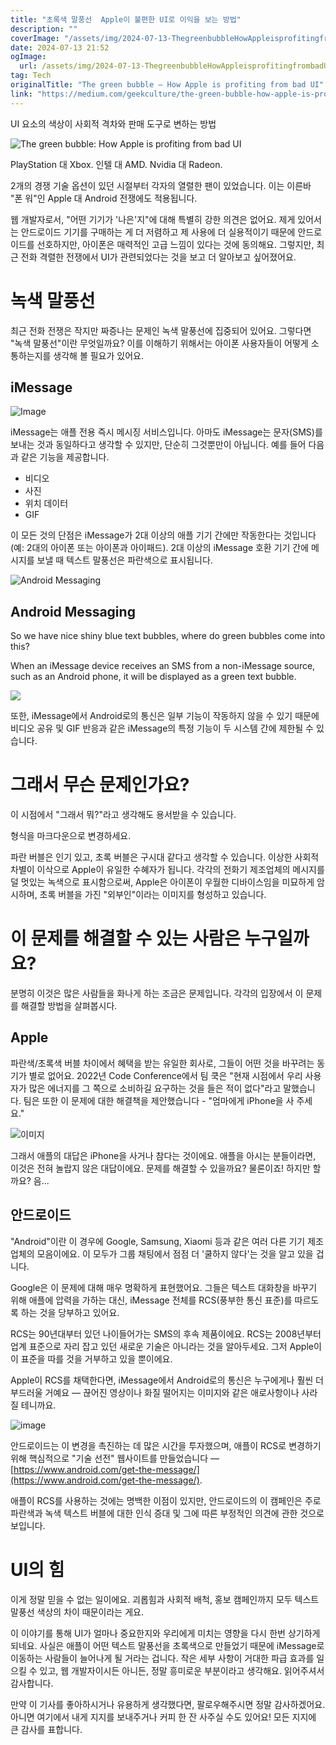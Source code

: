 ```yaml
---
title: "초록색 말풍선  Apple이 불편한 UI로 이익을 보는 방법"
description: ""
coverImage: "/assets/img/2024-07-13-ThegreenbubbleHowAppleisprofitingfrombadUI_0.png"
date: 2024-07-13 21:52
ogImage: 
  url: /assets/img/2024-07-13-ThegreenbubbleHowAppleisprofitingfrombadUI_0.png
tag: Tech
originalTitle: "The green bubble — How Apple is profiting from bad UI"
link: "https://medium.com/geekculture/the-green-bubble-how-apple-is-profiting-from-bad-ui-cccacc6de308"
---
```



UI 요소의 색상이 사회적 격차와 판매 도구로 변하는 방법

![The green bubble: How Apple is profiting from bad UI](/assets/img/2024-07-13-ThegreenbubbleHowAppleisprofitingfrombadUI_0.png)

PlayStation 대 Xbox. 인텔 대 AMD. Nvidia 대 Radeon.

2개의 경쟁 기술 옵션이 있던 시절부터 각자의 열렬한 팬이 있었습니다. 이는 이른바 "폰 워"인 Apple 대 Android 전쟁에도 적용됩니다.

<div class="content-ad"></div>

웹 개발자로서, "어떤 기기가 '나은'지"에 대해 특별히 강한 의견은 없어요. 제게 있어서는 안드로이드 기기를 구매하는 게 더 저렴하고 제 사용에 더 실용적이기 때문에 안드로이드를 선호하지만, 아이폰은 매력적인 고급 느낌이 있다는 것에 동의해요. 그렇지만, 최근 전화 격렬한 전쟁에서 UI가 관련되었다는 것을 보고 더 알아보고 싶어졌어요.

# 녹색 말풍선

최근 전화 전쟁은 작지만 짜증나는 문제인 녹색 말풍선에 집중되어 있어요. 그렇다면 "녹색 말풍선"이란 무엇일까요? 이를 이해하기 위해서는 아이폰 사용자들이 어떻게 소통하는지를 생각해 볼 필요가 있어요.

## iMessage

<div class="content-ad"></div>


![Image](/assets/img/2024-07-13-ThegreenbubbleHowAppleisprofitingfrombadUI_1.png)

iMessage는 애플 전용 즉시 메시징 서비스입니다. 아마도 iMessage는 문자(SMS)를 보내는 것과 동일하다고 생각할 수 있지만, 단순히 그것뿐만이 아닙니다. 예를 들어 다음과 같은 기능을 제공합니다.

- 비디오
- 사진
- 위치 데이터
- GIF

이 모든 것의 단점은 iMessage가 2대 이상의 애플 기기 간에만 작동한다는 것입니다(예: 2대의 아이폰 또는 아이폰과 아이패드).
2대 이상의 iMessage 호환 기기 간에 메시지를 보낼 때 텍스트 말풍선은 파란색으로 표시됩니다.


<div class="content-ad"></div>


![Android Messaging](/assets/img/2024-07-13-ThegreenbubbleHowAppleisprofitingfrombadUI_2.png)

## Android Messaging

So we have nice shiny blue text bubbles, where do green bubbles come into this?

When an iMessage device receives an SMS from a non-iMessage source, such as an Android phone, it will be displayed as a green text bubble.


<div class="content-ad"></div>


<img src="/assets/img/2024-07-13-ThegreenbubbleHowAppleisprofitingfrombadUI_3.png" />

또한, iMessage에서 Android로의 통신은 일부 기능이 작동하지 않을 수 있기 때문에 비디오 공유 및 GIF 반응과 같은 iMessage의 특정 기능이 두 시스템 간에 제한될 수 있습니다.

# 그래서 무슨 문제인가요?

이 시점에서 "그래서 뭐?"라고 생각해도 용서받을 수 있습니다.


<div class="content-ad"></div>

형식을 마크다운으로 변경하세요.

<div class="content-ad"></div>

파란 버블은 인기 있고, 초록 버블은 구시대 같다고 생각할 수 있습니다. 이상한 사회적 차별이 이삭으로 Apple이 유일한 수혜자가 됩니다. 각각의 전화기 제조업체의 메시지를 덜 멋있는 녹색으로 표시함으로써, Apple은 아이폰이 우월한 디바이스임을 미묘하게 암시하며, 초록 버블을 가진 "외부인"이라는 이미지를 형성하고 있습니다.

# 이 문제를 해결할 수 있는 사람은 누구일까요?

분명히 이것은 많은 사람들을 화나게 하는 조금은 문제입니다. 각각의 입장에서 이 문제를 해결할 방법을 살펴봅시다.

## Apple

<div class="content-ad"></div>

파란색/초록색 버블 차이에서 혜택을 받는 유일한 회사로, 그들이 어떤 것을 바꾸려는 동기가 별로 없어요. 2022년 Code Conference에서 팀 쿡은 "현재 시점에서 우리 사용자가 많은 에너지를 그 쪽으로 소비하길 요구하는 것을 들은 적이 없다"라고 말했습니다. 팀은 또한 이 문제에 대한 해결책을 제안했습니다 - "엄마에게 iPhone을 사 주세요."

![이미지](/assets/img/2024-07-13-ThegreenbubbleHowAppleisprofitingfrombadUI_5.png)

그래서 애플의 대답은 iPhone을 사거나 참다는 것이에요. 애플을 아시는 분들이라면, 이것은 전혀 놀랍지 않은 대답이에요. 문제를 해결할 수 있을까요? 물론이죠! 하지만 할까요? 음...

## 안드로이드

<div class="content-ad"></div>

"Android"이란 이 경우에 Google, Samsung, Xiaomi 등과 같은 여러 다른 기기 제조업체의 모음이에요. 이 모두가 그룹 채팅에서 점점 더 '쿨하지 않다'는 것을 알고 있을 겁니다.

Google은 이 문제에 대해 매우 명확하게 표현했어요. 그들은 텍스트 대화창을 바꾸기 위해 애플에 압력을 가하는 대신, iMessage 전체를 RCS(풍부한 통신 표준)를 따르도록 하는 것을 당부하고 있어요.

RCS는 90년대부터 있던 나이들어가는 SMS의 후속 제품이에요. RCS는 2008년부터 업계 표준으로 자리 잡고 있던 새로운 기술은 아니라는 것을 알아두세요. 그저 Apple이 이 표준을 따를 것을 거부하고 있을 뿐이에요.

Apple이 RCS를 채택한다면, iMessage에서 Android로의 통신은 누구에게나 훨씬 더 부드러울 거예요 — 끊어진 영상이나 화질 떨어지는 이미지와 같은 애로사항이나 사라질 테니까요.

<div class="content-ad"></div>


![image](/assets/img/2024-07-13-ThegreenbubbleHowAppleisprofitingfrombadUI_6.png)

안드로이드는 이 변경을 촉진하는 데 많은 시간을 투자했으며, 애플이 RCS로 변경하기 위해 핵심적으로 "기술 선전" 웹사이트를 만들었습니다 — [https://www.android.com/get-the-message/](https://www.android.com/get-the-message/).

애플이 RCS를 사용하는 것에는 명백한 이점이 있지만, 안드로이드의 이 캠페인은 주로 파란색과 녹색 텍스트 버블에 대한 인식 증대 및 그에 따른 부정적인 의견에 관한 것으로 보입니다.

# UI의 힘


<div class="content-ad"></div>

이게 정말 믿을 수 없는 일이에요. 괴롭힘과 사회적 배척, 홍보 캠페인까지 모두 텍스트 말풍선 색상의 차이 때문이라는 게요.

이 이야기를 통해 UI가 얼마나 중요한지와 우리에게 미치는 영향을 다시 한번 상기하게 되네요. 사실은 애플이 어떤 텍스트 말풍선을 초록색으로 만들었기 때문에 iMessage로 이동하는 사람들이 늘어나게 될 거라는 겁니다. 작은 세부 사항이 거대한 파급 효과를 일으킬 수 있고, 웹 개발자이시든 아니든, 정말 흥미로운 부분이라고 생각해요. 읽어주셔서 감사합니다.

만약 이 기사를 좋아하시거나 유용하게 생각했다면, 팔로우해주시면 정말 감사하겠어요. 아니면 여기에서 내게 지지를 보내주거나 커피 한 잔 사주실 수도 있어요! 모든 지지에 큰 감사를 표합니다.